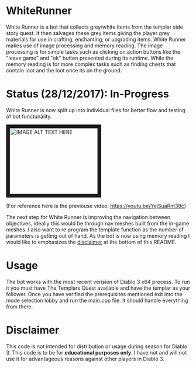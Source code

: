 # WhiteRunner
White Runner is a bot that collects grey/white items from the templar side story quest. It then salvages these grey items giving the player grey materials for use in crafting, enchanting, or upgrading items. White Runner makes use of image processing and memory reading. The image processing is for simple tasks such as clicking on action buttons like the "leave game" and "ok" button presented during its runtime. While the memory reading is for more complex tasks such as finding chests that contain loot and the loot once its on the ground.

# Status (28/12/2017): In-Progress
White Runner is now split up into individual files for better flow and testing of bot functunality.

<a href="http://www.youtube.com/watch?feature=player_embedded&v=Wsy5g44H9FU
" target="_blank"><img src="http://img.youtube.com/vi/Wsy5g44H9FU/0.jpg" 
alt="IMAGE ALT TEXT HERE" width="240" height="180" border="10" /></a>

(For reference here is the previouse video: <https://youtu.be/YejSuaRm38c>)

The next step for White Runner is improving the navigation between objectives, ideally this would be through nav meshes built from the in-game meshes. I also want to re program the template function as the number of parameters is getting out of hand. As the bot is now using memory reading I would like to emphasizes the [disclaimer](https://github.com/Per-Plex/WhiteRunner#disclaimer) at the bottom of this README.

# Usage
The bot works with the most recent verision of Diablo 3 x64 process. To run it you must have The Templars Quest available and have the templar as your follower. Once you have verified the prerequisites mentioned exit into the mode selection lobby and run the main.cpp file. It should handle everything from there.

# Disclaimer
This code is not intended for distribution or usage during season for Diablo 3. This code is to be for **educational purposes only**. I have not and will not use it for advantageous reasons against other players in Diablo 3.
